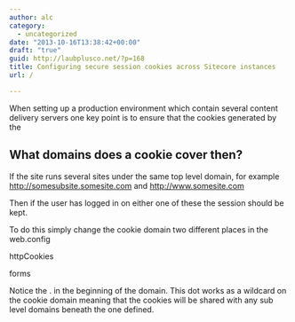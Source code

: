 ```yaml
---
author: alc
category:
  - uncategorized
date: "2013-10-16T13:38:42+00:00"
draft: "true"
guid: http://laubplusco.net/?p=168
title: Configuring secure session cookies across Sitecore instances
url: /

---
```

When setting up a production environment which contain several content delivery servers one key point is to ensure that the cookies generated by the

## What domains does a cookie cover then?

If the site runs several sites under the same top level domain, for example http://somesubsite.somesite.com and http://www.somesite.com

Then if the user has logged in on either one of these the session should be kept.

To do this simply change the cookie domain two different places in the web.config

httpCookies

forms

Notice the . in the beginning of the domain. This dot works as a wildcard on the cookie domain meaning that the cookies will be shared with any sub level domains beneath the one defined.
